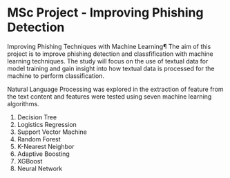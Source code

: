 # MSc Project - Improving Phishing Detection
Improving Phishing Techniques with Machine Learning¶
The aim of this project is to improve phishing detection and classfification with machine learning techniques. The study will focus on the use of textual data for model training and gain insight into how textual data is processed for the machine to perform classification.

Natural Language Processing was explored in the extraction of feature from the text content and features were tested using seven machine learning algorithms.

1. Decision Tree    
2. Logistics Regression
3. Support Vector Machine
4. Random Forest
5. K-Nearest Neighbor
6. Adaptive Boosting
7. XGBoost
8. Neural Network
